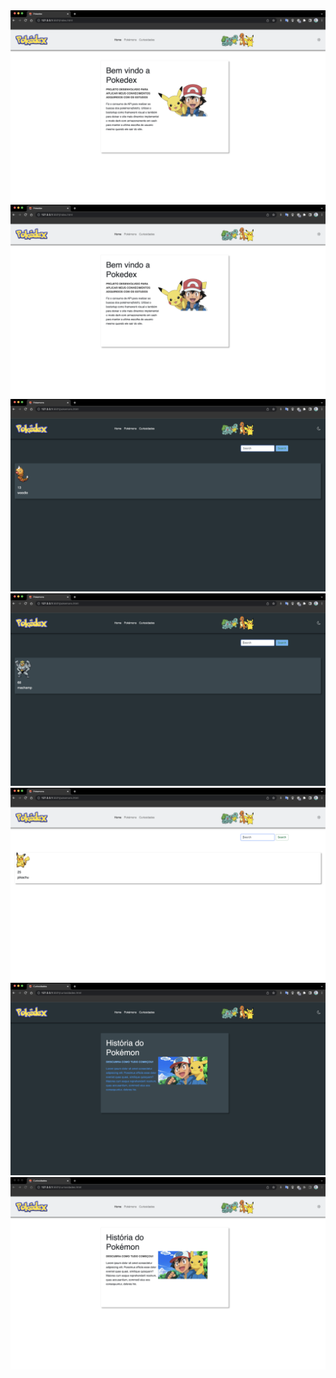 <img src="pictures/home1.png"/>
<img src="pictures/home2.png"/>
<img src="pictures/pokemonssearch1.png"/>
<img src="pictures/pokemonssearch2.png"/>
<img src="pictures/pokemonssearch3.png"/>
<img src="pictures/historia1.png"/>
<img src="pictures/historia2.png"/>
